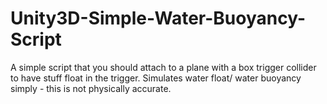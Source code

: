 # Unity3D-Simple-Water-Buoyancy-Script
A simple script that you should attach to a plane with a box trigger collider to have stuff float in the trigger. Simulates water float/ water buoyancy simply - this is not physically accurate.
